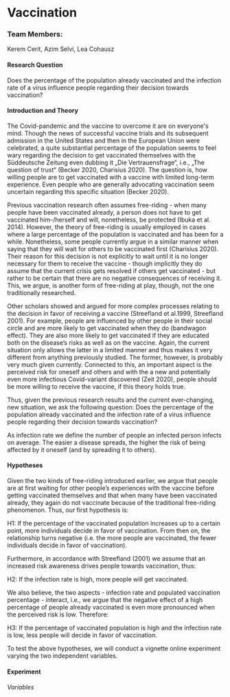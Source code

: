 # Vaccination

### Team Members: 
Kerem Cerit, Azim Selvi, Lea Cohausz

#### Research Question 
Does the percentage of the population already vaccinated and the infection rate of a virus influence people regarding their decision towards vaccination?

#### Introduction and Theory

The Covid-pandemic and the vaccine to overcome it are on everyone's mind. Though the news of successful vaccine trials and its subsequent admission in the United States and then in the European Union were celebrated, a quite substantial percentage of the population seems to feel wary regarding the decision to get vaccinated themselves with the Süddeutsche Zeitung even dubbing it „Die Vertrauensfrage“, i.e., „The question of trust“ (Becker 2020, Charisius 2020).  The question is, how willing people are to get vaccinated with a vaccine with limited long-term experience. Even people who are generally advocating vaccination seem uncertain regarding this specific situation (Becker 2020). 

 Previous vaccination research often assumes free-riding - when many people have been vaccinated already, a person does not have to get vaccinated him-/herself and will, nonetheless, be protected (Ibuka et al. 2014). However, the theory of free-riding is usually employed in cases where a large percentage of the population is vaccinated and has been for a while. Nonetheless, some people currently argue in a similar manner when saying that they will wait for others to be vaccinated first (Charisius 2020). Their reason for this decision is not explicitly to wait until it is no longer necessary for them to receive the vaccine - though implicitly they do assume that the current crisis gets resolved if others get vaccinated - but rather to be certain that there are no negative consequences of receiving it. This, we argue, is another form of free-riding at play, though, not the one traditionally researched.

Other scholars showed and argued for more complex processes relating to the decision in favor of  receiving a vaccine (Streefland et al.1999, Streefland 2001). For example, people are influenced by other people  in their social circle and are more likely to get vaccinated when they do (bandwagon effect). They are also more likely to get vaccinated if they are educated both on the disease’s risks as well as on the vaccine. Again, the current situation only allows the latter in a limited manner and thus makes it very different from anything previously studied. The former, however, is probably very much given currently. Connected to this, an important aspect is the perceived risk for oneself and others and with the a new and potentially even more infectious Covid-variant discovered (Zeit 2020), people should be more willing to receive the vaccine, if this theory holds true.

Thus, given the previous research results and the current ever-changing, new situation, we ask the following question: Does the percentage of the population already vaccinated and the infection rate of a virus influence people regarding their decision towards vaccination?

As infection rate we define the number of people an infected person infects on average. The easier a disease spreads, the higher the risk of being affected by it oneself (and by spreading it to others). 


#### Hypotheses

Given the two kinds of free-riding introduced earlier, we argue that people are at first waiting for other people’s experiences with the vaccine before getting vaccinated themselves and that when many have been vaccinated already, they again do not vaccinate because of the traditional free-riding phenomenon. Thus, our first hypothesis is:

H1: If the percentage of the vaccinated population increases up to a certain point, more individuals decide in favor of vaccination. From then on, the relationship turns negative (i.e. the more people are vaccinated, the fewer individuals decide in favor of vaccination).

Furthermore, in accordance with Streefland (2001) we assume that an increased risk awareness drives people towards vaccination, thus:

H2: If the infection rate is high, more people will get vaccinated.

We also believe, the two aspects - infection rate and populated vaccination percentage - interact, i.e., we argue that the negative effect of a high percentage of people already vaccinated is even more pronounced when the perceived risk is low. Therefore:

H3: If the percentage of vaccinated population is high and the infection rate is low, less people will decide in favor of vaccination.

To test the above hypotheses, we will conduct a vignette online experiment varying the two independent variables.


#### Experiment

###### Variables
